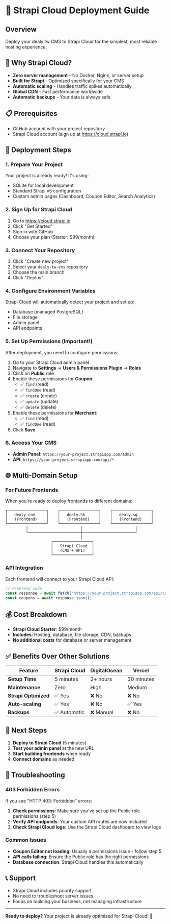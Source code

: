 # 🚀 Strapi Cloud Deployment Guide

## Overview
Deploy your dealy.tw CMS to Strapi Cloud for the simplest, most reliable hosting experience.

## 🎯 Why Strapi Cloud?
- **Zero server management** - No Docker, Nginx, or server setup
- **Built for Strapi** - Optimized specifically for your CMS
- **Automatic scaling** - Handles traffic spikes automatically
- **Global CDN** - Fast performance worldwide
- **Automatic backups** - Your data is always safe

## 📋 Prerequisites
- GitHub account with your project repository
- Strapi Cloud account (sign up at https://cloud.strapi.io)

## 🚀 Deployment Steps

### 1. Prepare Your Project
Your project is already ready! It's using:
- SQLite for local development
- Standard Strapi v5 configuration
- Custom admin pages (Dashboard, Coupon Editor, Search Analytics)

### 2. Sign Up for Strapi Cloud
1. Go to https://cloud.strapi.io
2. Click "Get Started"
3. Sign in with GitHub
4. Choose your plan (Starter: $99/month)

### 3. Connect Your Repository
1. Click "Create new project"
2. Select your `dealy-tw-cms` repository
3. Choose the main branch
4. Click "Deploy"

### 4. Configure Environment Variables
Strapi Cloud will automatically detect your project and set up:
- Database (managed PostgreSQL)
- File storage
- Admin panel
- API endpoints

### 5. Set Up Permissions (Important!)
After deployment, you need to configure permissions:
1. Go to your Strapi Cloud admin panel
2. Navigate to **Settings** → **Users & Permissions Plugin** → **Roles**
3. Click on **Public** role
4. Enable these permissions for **Coupon**:
   - ✅ `find` (read)
   - ✅ `findOne` (read)
   - ✅ `create` (create)
   - ✅ `update` (update)
   - ✅ `delete` (delete)
5. Enable these permissions for **Merchant**:
   - ✅ `find` (read)
   - ✅ `findOne` (read)
6. Click **Save**

### 6. Access Your CMS
- **Admin Panel**: `https://your-project.strapiapp.com/admin`
- **API**: `https://your-project.strapiapp.com/api/*`

## 🌐 Multi-Domain Setup

### For Future Frontends
When you're ready to deploy frontends to different domains:

```
┌─────────────────┐    ┌─────────────────┐    ┌─────────────────┐
│   dealy.com     │    │   dealy.hk      │    │   dealy.sg      │
│   (Frontend)    │    │   (Frontend)    │    │   (Frontend)    │
└─────────────────┘    └─────────────────┘    └─────────────────┘
         │                       │                       │
         └───────────────────────┼───────────────────────┘
                                 │
                    ┌─────────────────┐
                    │   Strapi Cloud  │
                    │   (CMS + API)   │
                    └─────────────────┘
```

### API Integration
Each frontend will connect to your Strapi Cloud API:
```javascript
// Frontend code
const response = await fetch('https://your-project.strapiapp.com/api/coupons');
const coupons = await response.json();
```

## 💰 Cost Breakdown
- **Strapi Cloud Starter**: $99/month
- **Includes**: Hosting, database, file storage, CDN, backups
- **No additional costs** for database or server management

## ✅ Benefits Over Other Solutions
| Feature | Strapi Cloud | DigitalOcean | Vercel |
|---------|--------------|--------------|---------|
| **Setup Time** | 5 minutes | 2+ hours | 30 minutes |
| **Maintenance** | Zero | High | Medium |
| **Strapi Optimized** | ✅ Yes | ❌ No | ❌ No |
| **Auto-scaling** | ✅ Yes | ❌ No | ✅ Yes |
| **Backups** | ✅ Automatic | ❌ Manual | ❌ No |

## 🔧 Next Steps
1. **Deploy to Strapi Cloud** (5 minutes)
2. **Test your admin panel** at the new URL
3. **Start building frontends** when ready
4. **Connect domains** as needed

## 🔧 Troubleshooting

### 403 Forbidden Errors
If you see "HTTP 403: Forbidden" errors:
1. **Check permissions**: Make sure you've set up the Public role permissions (step 5)
2. **Verify API endpoints**: Your custom API routes are now included
3. **Check Strapi Cloud logs**: Use the Strapi Cloud dashboard to view logs

### Common Issues
- **Coupon Editor not loading**: Usually a permissions issue - follow step 5
- **API calls failing**: Ensure the Public role has the right permissions
- **Database connection**: Strapi Cloud handles this automatically

## 📞 Support
- Strapi Cloud includes priority support
- No need to troubleshoot server issues
- Focus on building your business, not managing infrastructure

---

**Ready to deploy?** Your project is already optimized for Strapi Cloud! 🎉
